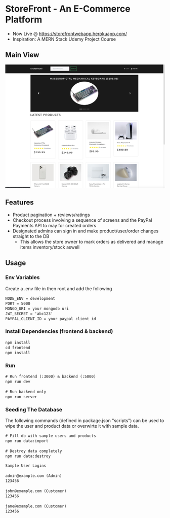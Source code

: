# StoreFront - An E-Commerce Platform

- Now Live @ https://storefrontwebapp.herokuapp.com/
- Inspiration: A MERN Stack Udemy Project Course

## Main View
![screenshot](https://github.com/bzia/StoreFront/blob/master/storefrontPic.png)
## Features
- Product pagination + reviews/ratings
- Checkout process involving a sequence of screens and the PayPal Payments API to may for created orders
- Designated admins can sign in and make product/user/order changes straight to the DB
  - This allows the store owner to mark orders as delivered and manage items inventory/stock aswell 
## Usage

### Env Variables

Create a .env file in then root and add the following

```
NODE_ENV = development
PORT = 5000
MONGO_URI = your mongodb uri
JWT_SECRET = 'abc123'
PAYPAL_CLIENT_ID = your paypal client id
```

### Install Dependencies (frontend & backend)

```
npm install
cd frontend
npm install
```

### Run

```
# Run frontend (:3000) & backend (:5000)
npm run dev

# Run backend only
npm run server
```


### Seeding The Database

The following commands (defined in package.json "scripts") can be used to wipe the user and product data or overwirte it with sample data.

```
# Fill db with sample users and products
npm run data:import

# Destroy data completely
npm run data:destroy
```

```
Sample User Logins

admin@example.com (Admin)
123456

john@example.com (Customer)
123456

jane@example.com (Customer)
123456
```
